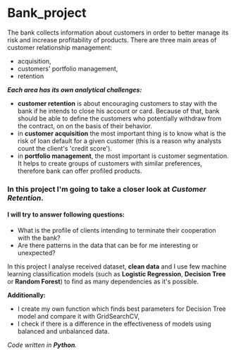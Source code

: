# Bank_project

The bank collects information about customers in order to better manage its risk and increase
profitability of products. There are three main areas of customer relationship management:
* acquisition,
* customers' portfolio management, 
* retention
 
_**Each area has its own analytical challenges:**_
* **customer retention** is about encouraging customers to stay with the bank if he intends to close his
account or card. Because of that, bank should be able to define the customers who potentially withdraw from the contract, on
on the basis of their behavior.
* in **customer acquisition** the most important thing is to know what is the risk of loan default for a given customer (this is a reason why analysts count the client's 'credit score').
* in **portfolio management**, the most important is customer segmentation. It helps to create groups of customers with similar preferences, therefore bank can offer profiled products.

### In this project I'm going to take a closer look at  _Customer Retention_. 

#### I will try to answer following questions:

* What is the profile of clients intending to terminate their cooperation with the bank?
* Are there patterns in the data that can be for me interesting or unexpected?

In this project I analyse received dataset, **clean data** and I use few machine learning classification models (such as **Logistic Regression**, **Decision Tree** or **Random Forest**) to find as many dependencies as it's possible. 

**Additionally:**
* I create my own function which finds best parameters for Decision Tree model and compare it with GridSearchCV,
* I check if there is a difference in the effectiveness of models using balanced and unbalanced data.

_Code written in **Python**._
